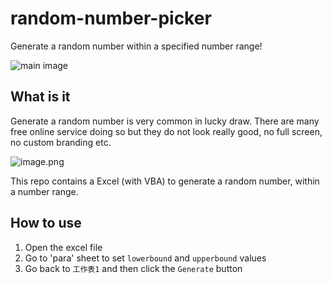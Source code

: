 # random-number-picker

Generate a random number within a specified number range!

![main image](https://i.postimg.cc/5NjgZQ39/image.png)


## What is it 
Generate a random number is very common in lucky draw. There are many free online service doing so but they do not look really good, no full screen, no custom branding etc.

![image.png](https://i.postimg.cc/C1PMt2hK/image.png)

This repo contains a Excel (with VBA) to generate a random number, within a number range. 

## How to use

1. Open the excel file
1. Go to 'para' sheet to set `lowerbound` and `upperbound` values
1. Go back to `工作表1` and then click the `Generate` button

